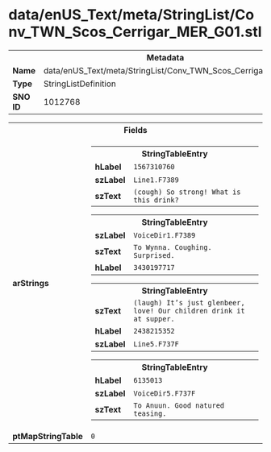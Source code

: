<h1>data/enUS_Text/meta/StringList/Conv_TWN_Scos_Cerrigar_MER_G01.stl</h1><table><tr><th colspan="100%">Metadata</th></tr><tr><td><b>Name</b></td><td>data/enUS_Text/meta/StringList/Conv_TWN_Scos_Cerrigar_MER_G01.stl</td></tr><tr><td><b>Type</b></td><td>StringListDefinition</td></tr><tr><td><b>SNO ID</b></td><td>1012768</td></tr></table>

<table><tr><th colspan="100%">Fields</th></tr><tr><td><b>arStrings</b></td><td><table><tr><th colspan="100%">StringTableEntry</th></tr><tr><td><b>hLabel</b></td><td><code>1567310760</code></td></tr><tr><td><b>szLabel</b></td><td><code>Line1.F7389</code></td></tr><tr><td><b>szText</b></td><td><code>(cough) So strong! What is this drink?</code></td></tr></table>


<table><tr><th colspan="100%">StringTableEntry</th></tr><tr><td><b>szLabel</b></td><td><code>VoiceDir1.F7389</code></td></tr><tr><td><b>szText</b></td><td><code>To Wynna. Coughing. Surprised.</code></td></tr><tr><td><b>hLabel</b></td><td><code>3430197717</code></td></tr></table>


<table><tr><th colspan="100%">StringTableEntry</th></tr><tr><td><b>szText</b></td><td><code>(laugh) It’s just glenbeer, love! Our children drink it at supper.</code></td></tr><tr><td><b>hLabel</b></td><td><code>2438215352</code></td></tr><tr><td><b>szLabel</b></td><td><code>Line5.F737F</code></td></tr></table>


<table><tr><th colspan="100%">StringTableEntry</th></tr><tr><td><b>hLabel</b></td><td><code>6135013</code></td></tr><tr><td><b>szLabel</b></td><td><code>VoiceDir5.F737F</code></td></tr><tr><td><b>szText</b></td><td><code>To Anuun. Good natured teasing.</code></td></tr></table>


</td></tr><tr><td><b>ptMapStringTable</b></td><td><code>0</code></td></tr></table>

